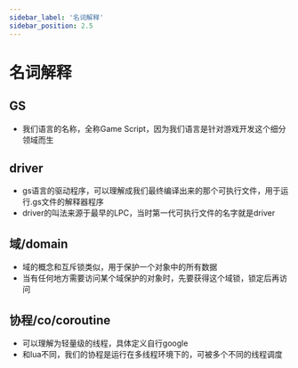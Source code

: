 ```yaml
---
sidebar_label: '名词解释'
sidebar_position: 2.5
---
```


# 名词解释

## GS
* 我们语言的名称，全称Game Script，因为我们语言是针对游戏开发这个细分领域而生

## driver 
*  gs语言的驱动程序，可以理解成我们最终编译出来的那个可执行文件，用于运行.gs文件的解释器程序
*  driver的叫法来源于最早的LPC，当时第一代可执行文件的名字就是driver

## 域/domain
* 域的概念和互斥锁类似，用于保护一个对象中的所有数据
* 当有任何地方需要访问某个域保护的对象时，先要获得这个域锁，锁定后再访问

## 协程/co/coroutine
* 可以理解为轻量级的线程，具体定义自行google
* 和lua不同，我们的协程是运行在多线程环境下的，可被多个不同的线程调度
